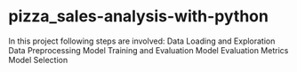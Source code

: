# pizza_sales-analysis-with-python
In this project following steps are involved: 
Data Loading and Exploration
Data Preprocessing
Model Training and Evaluation
Model Evaluation Metrics
Model Selection

